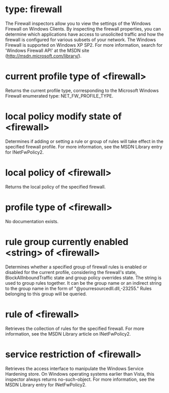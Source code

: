 # type: firewall

The Firewall inspectors allow you to view the settings of the Windows Firewall on Windows Clients. By inspecting the firewall properties, you can determine which applications have access to unsolicited traffic and how the firewall is configured for various subsets of your network. The Windows Firewall is supported on Windows XP SP2. For more information, search for &#39;Windows Firewall API&#39; at the MSDN site (http://msdn.microsoft.com/library/).

# current profile type of &lt;firewall&gt;

Returns the current profile type, corresponding to the Microsoft Windows Firewall enumerated type: NET_FW_PROFILE_TYPE.

# local policy modify state of &lt;firewall&gt;

Determines if adding or setting a rule or group of rules will take effect in the specified firewall profile. For more information, see the MSDN Library entry for INetFwPolicy2.

# local policy of &lt;firewall&gt;

Returns the local policy of the specified firewall.

# profile type of &lt;firewall&gt;

No documentation exists.

# rule group currently enabled &lt;string&gt; of &lt;firewall&gt;

Determines whether a specified group of firewall rules is enabled or disabled for the current profile, considering the firewall&#39;s state, BlockAllInboundTraffic state and group policy overrides state. The string is used to group rules together. It can be the group name or an indirect string to the group name in the form of &quot;@yourresourcedll.dll,-23255.&quot; Rules belonging to this group will be queried.

# rule of &lt;firewall&gt;

Retrieves the collection of rules for the specified firewall. For more information, see the MSDN Library article on INetFwPolicy2.

# service restriction of &lt;firewall&gt;

Retrieves the access interface to manipulate the Windows Service Hardening store. On Windows operating systems earlier than Vista, this inspector always returns no-such-object. For more information, see the MSDN Library entry for INetFwPolicy2.
